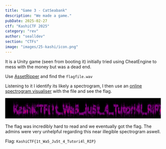 ```yaml
---
title: "Game 3 - CatSeabank"
description: "We made a game."
pubDate: 2025-02-27
ctf: "KashiCTF 2025"
category: "rev"
author: "sealldev"
section: "CTFs"
image: "images/25-kashi/icon.png"
---
```




It is a Unity game (seen from booting it) initially tried using CheatEngine to mess with the money but was a dead end.

Use [AssetRipper](https://github.com/AssetRipper/AssetRipper) and find the `flagfile.wav`

Listening to it I identify its likely a spectrogram, I then use an [online spectrogram visualiser](https://calebj0seph.github.io/spectro/) with the file and see the flag.

![spectrogram.png](images/25-kashi/spectrogram.png)

The flag was incredibly hard to read and we eventually got the flag. The admins were very unhelpful regarding this near illegible spectrogram aswell.

Flag: `KashiCTF{1t_Wa5_Ju5t_4_Tutori4l_RIP}`
